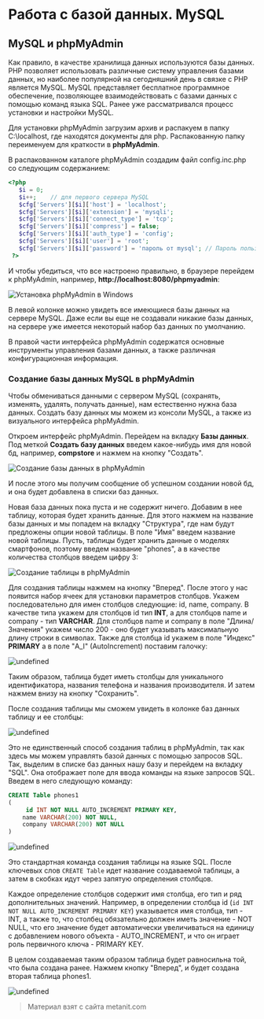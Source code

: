 # Работа с базой данных. MySQL

## MySQL и phpMyAdmin

Как правило, в качестве хранилища данных используются базы данных. PHP позволяет использовать различные систему управления базами данных, но наиболее популярной на сегодняшний день в связке с PHP является MySQL. MySQL представляет бесплатное программное обеспечение, позволяющее взаимодействовать с базами данных с помощью команд языка SQL. Ранее уже рассматривался процесс установки и настройки MySQL.

Для установки phpMyAdmin загрузим архив и распакуем в папку C:\localhost, где находятся документы для php. Распакованную папку переименуем для краткости в **phpMyAdmin**.

В распакованном каталоге phpMyAdmin создадим файл config.inc.php со следующим содержанием:

```php
<?php
   $i = 0;
   $i++;    // для первого сервера MySQL
   $cfg['Servers'][$i]['host'] = 'localhost';
   $cfg['Servers'][$i]['extension'] = 'mysqli';
   $cfg['Servers'][$i]['connect_type'] = 'tcp';
   $cfg['Servers'][$i]['compress'] = false;
   $cfg['Servers'][$i]['auth_type'] = 'config';
   $cfg['Servers'][$i]['user'] = 'root';
   $cfg['Servers'][$i]['password'] = 'пароль от mysql'; // Пароль пользователя root
 ?>
```

И чтобы убедиться, что все настроено правильно, в браузере перейдем к phpMyAdmin, например, **http://localhost:8080/phpmyadmin**:

![Установка phpMyAdmin в Windows](https://metanit.com/web/php/pics/6.1.png)

В левой колонке можно увидеть все имеющиеся базы данных на сервере MySQL. Даже если вы еще не создавали никакие базы данных, на сервере уже имеется некоторый набор баз данных по умолчанию.

В правой части интерфейса phpMyAdmin содержатся основные инструменты управления базами данных, а также различная конфигурационная информация.

### Создание базы данных MySQL в phpMyAdmin

Чтобы обмениваться данными с сервером MySQL (сохранять, изменять, удалять, получать данные), нам естественно нужна база данных. Создать базу данных мы можем из консоли MySQL, а также из визуального интерфейса phpMyAdmin.

Откроем интерфейс phpMyAdmin. Перейдем на вкладку **Базы данных**. Под меткой **Создать базу данных** введем какое-нибудь имя для новой бд, например, **compstore** и нажмем на кнопку "Создать".

![Создание базы данных в phpMyAdmin](https://metanit.com/web/php/pics/6.2.png)

И после этого мы получим сообщение об успешном создании новой бд, и она будет добавлена в списки баз данных.

Новая база данных пока пуста и не содержит ничего. Добавим в нее таблицу, которая будет хранить данные. Для этого нажмем на название базы данных и мы попадем на вкладку "Структура", где нам будут предложены опции новой таблицы. В поле "Имя" введем название новой таблицы. Пусть, таблицы будет хранить данные о моделях смартфонов, поэтому введем название "phones", а в качестве количества столбцов введем цифру 3:

![Создание таблицы в phpMyAdmin](https://metanit.com/web/php/pics/6.4.png)

Для создания таблицы нажмем на кнопку "Вперед". После этого у нас появится набор ячеек для установки параметров столбцов. Укажем последовательно для имен столбцов следующие: id, name, company. В качестве типа укажем для столбцов id тип **INT**, а для столбцов name и company - тип **VARCHAR**. Для столбцов name и company в поле "Длина/Значения" укажем число 200 - оно будет указывать максимальную длину строки в символах. Также для столбца id укажем в поле "Индекс" **PRIMARY** а в поле "A_I" (AutoIncrement) поставим галочку:

![undefined](https://metanit.com/web/php/pics/6.5.png)

Таким образом, таблица будет иметь столбцы для уникального идентификатора, названия телефона и названия производителя. И затем нажмем внизу на кнопку "Сохранить".

После создания таблицы мы сможем увидеть в колонке баз данных таблицу и ее столбцы:

![undefined](https://metanit.com/web/php/pics/6.6.png)

Это не единственный способ создания таблиц в phpMyAdmin, так как здесь мы можем управлять базой данных с помощью запросов SQL. Так, выделим в списке баз данных нашу базу и перейдем на вкладку "SQL". Она отображает поле для ввода команды на языке запросов SQL. Введем в него следующую команду:

```sql
CREATE Table phones1
(
     id INT NOT NULL AUTO_INCREMENT PRIMARY KEY,
    name VARCHAR(200) NOT NULL,
    company VARCHAR(200) NOT NULL
)
```

![undefined](https://metanit.com/web/php/pics/6.7.png)

Это стандартная команда создания таблицы на языке SQL. После ключевых слов `CREATE Table` идет название создаваемой таблицы, а затем в скобках идут через запятую определения столбцов.

Каждое определение столбцов содержит имя столбца, его тип и ряд дополнительных значений. Например, в определении столбца id (`id INT NOT NULL AUTO_INCREMENT PRIMARY KEY`) указывается имя столбца, тип - INT, а также то, что столбец обязательно должен иметь значение - NOT NULL, что его значение будет автоматически увеличиваться на единицу с добавлением нового объекта  - AUTO_INCREMENT, и что он играет роль первичного ключа - PRIMARY KEY.

В целом создаваемая таким образом таблица будет равносильна той, что была создана ранее. Нажмем кнопку "Вперед", и будет создана вторая таблица phones1.

![undefined](https://metanit.com/web/php/pics/6.8.png)


> Материал взят с сайта metanit.com